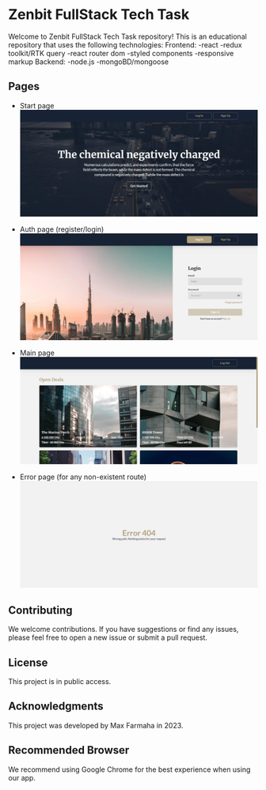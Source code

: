 # Zenbit FullStack Tech Task

Welcome to Zenbit FullStack Tech Task repository!
This is an educational repository that uses the following technologies:
Frontend:
-react
-redux toolkit/RTK query
-react router dom
-styled components
-responsive markup
Backend:
-node.js
-mongoBD/mongoose

## Pages
- Start page
![Start page](./screenshots/StartPage.jpg)

- Auth page (register/login)
![Auth page](./screenshots/AuthPage.jpg)

- Main page
![Main page](./screenshots/MainPage.jpg)

- Error page (for any non-existent route)
![ErrorPage](./screenshots/ErrorPage.jpg)

## Contributing

We welcome contributions. If you have suggestions or find any issues, please feel free to open a new issue or submit a pull request.

## License

This project is in public access.

## Acknowledgments

This project was developed by Max Farmaha in 2023.

## Recommended Browser

We recommend using Google Chrome for the best experience when using our app.
